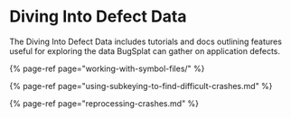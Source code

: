 # Diving Into Defect Data

The Diving Into Defect Data includes tutorials and docs outlining features useful for exploring the data BugSplat can gather on application defects. 

{% page-ref page="working-with-symbol-files/" %}

{% page-ref page="using-subkeying-to-find-difficult-crashes.md" %}

{% page-ref page="reprocessing-crashes.md" %}



